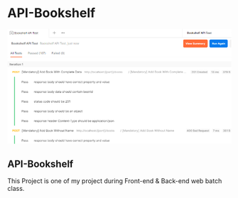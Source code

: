 # API-Bookshelf

<img src="/images/1.png" title="Screenshot 1"/>

## API-Bookshelf

This Project is one of my project during Front-end & Back-end web batch class.
